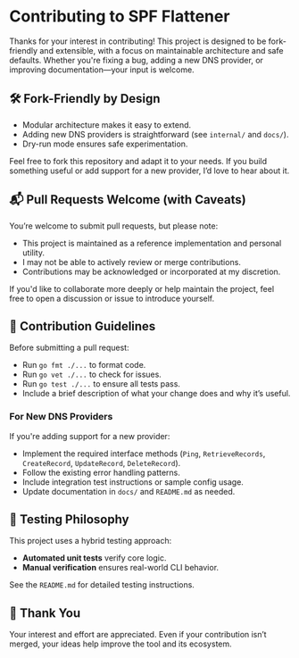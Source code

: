 # Contributing to SPF Flattener

Thanks for your interest in contributing! This project is designed to be fork-friendly and extensible, with a focus on maintainable architecture and safe defaults. Whether you're fixing a bug, adding a new DNS provider, or improving documentation—your input is welcome.

## 🛠 Fork-Friendly by Design

- Modular architecture makes it easy to extend.
- Adding new DNS providers is straightforward (see `internal/` and `docs/`).
- Dry-run mode ensures safe experimentation.

Feel free to fork this repository and adapt it to your needs. If you build something useful or add support for a new provider, I’d love to hear about it.

## 📬 Pull Requests Welcome (with Caveats)

You’re welcome to submit pull requests, but please note:
- This project is maintained as a reference implementation and personal utility.
- I may not be able to actively review or merge contributions.
- Contributions may be acknowledged or incorporated at my discretion.

If you'd like to collaborate more deeply or help maintain the project, feel free to open a discussion or issue to introduce yourself.

## 🧭 Contribution Guidelines

Before submitting a pull request:
- Run `go fmt ./...` to format code.
- Run `go vet ./...` to check for issues.
- Run `go test ./...` to ensure all tests pass.
- Include a brief description of what your change does and why it’s useful.

### For New DNS Providers

If you're adding support for a new provider:
- Implement the required interface methods (`Ping`, `RetrieveRecords`, `CreateRecord`, `UpdateRecord`, `DeleteRecord`).
- Follow the existing error handling patterns.
- Include integration test instructions or sample config usage.
- Update documentation in `docs/` and `README.md` as needed.

## 🧪 Testing Philosophy

This project uses a hybrid testing approach:
- **Automated unit tests** verify core logic.
- **Manual verification** ensures real-world CLI behavior.

See the `README.md` for detailed testing instructions.

## 🙌 Thank You

Your interest and effort are appreciated. Even if your contribution isn’t merged, your ideas help improve the tool and its ecosystem.
